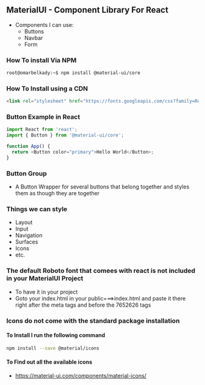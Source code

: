 ## MaterialUI - Component Library For React
- Components I can use:
    - Buttons
    - Navbar
    - Form


### How To install Via NPM
```bash
root@omarbelkady:~$ npm install @material-ui/core
```

### How To Install using a CDN
```html
<link rel="stylesheet" href="https://fonts.googleapis.com/css?family=Roboto:300,400,500,700&display=swap" />
```

### Button Example in React
```js
import React from 'react';
import { Button } from '@material-ui/core';

function App() {
  return <Button color="primary">Hello World</Button>;
}
```

### Button Group
- A Button Wrapper for several buttons that belong together and styles them as though they are together

### Things we can style
- Layout
- Input
- Navigation
- Surfaces
- Icons
- etc.

### The default Roboto font that comees with react is not included in your MaterialUI Project
- To have it in your project
- Goto your index.html in your public===>index.html and paste it there right after the meta tags and before the 7652626 tags

### Icons do not come with the standard package installation
#### To Install I run the following command
```bash
npm install --save @material/icons
```
#### To Find out all the available icons 
- https://material-ui.com/components/material-icons/
